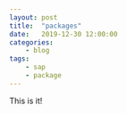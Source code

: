 ```yaml
---
layout: post
title:	"packages"
date:	2019-12-30 12:00:00
categories:
    - blog
tags:
    - sap
    - package
---
```


This is it!